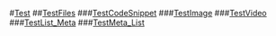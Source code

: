 #[Test](Index.md)
##[TestFiles](Index.md)
###[TestCodeSnippet](TestCodeSnippet.md)
###[TestImage](TestImage.md)
###[TestVideo](TestVideo.md)
###[TestList_Meta](TestList_Meta.md)
###[TestMeta_List](TestMeta_List.md)
